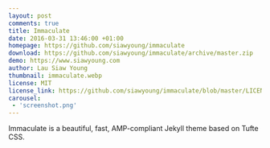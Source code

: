 ```yaml
---
layout: post
comments: true
title: Immaculate
date: 2016-03-31 13:46:00 +01:00
homepage: https://github.com/siawyoung/immaculate
download: https://github.com/siawyoung/immaculate/archive/master.zip
demo: https://www.siawyoung.com
author: Lau Siaw Young
thumbnail: immaculate.webp
license: MIT
license_link: https://github.com/siawyoung/immaculate/blob/master/LICENSE
carousel:
 - 'screenshot.png'
---
```


Immaculate is a beautiful, fast, AMP-compliant Jekyll theme based on Tufte CSS.
